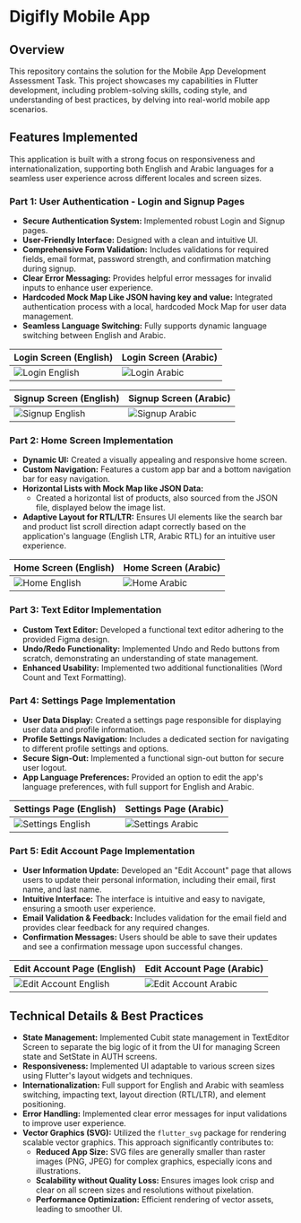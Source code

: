 # Digifly Mobile App


## Overview

This repository contains the solution for the Mobile App Development Assessment Task. This project showcases my capabilities in Flutter development, including problem-solving skills, coding style, and understanding of best practices, by delving into real-world mobile app scenarios.

## Features Implemented

This application is built with a strong focus on responsiveness and internationalization, supporting both English and Arabic languages for a seamless user experience across different locales and screen sizes.

### Part 1: User Authentication - Login and Signup Pages
* **Secure Authentication System:** Implemented robust Login and Signup pages.
* **User-Friendly Interface:** Designed with a clean and intuitive UI.
* **Comprehensive Form Validation:** Includes validations for required fields, email format, password strength, and confirmation matching during signup.
* **Clear Error Messaging:** Provides helpful error messages for invalid inputs to enhance user experience.
* **Hardcoded Mock Map Like JSON having key and value:** Integrated authentication process with a local, hardcoded Mock Map for user data management.
* **Seamless Language Switching:** Fully supports dynamic language switching between English and Arabic.

| Login Screen (English) | Login Screen (Arabic) |
|---|---|
| ![Login English](screenshots/SignINenglish.jpg) | ![Login Arabic](screenshots/SigninArabic.jpg) |

| Signup Screen (English) | Signup Screen (Arabic) |
|---|---|
| ![Signup English](screenshots/SignUpEnglish.jpg) | ![Signup Arabic](screenshots/SignUParabic.jpg) |

### Part 2: Home Screen Implementation
* **Dynamic UI:** Created a visually appealing and responsive home screen.
* **Custom Navigation:** Features a custom app bar and a bottom navigation bar for easy navigation.
* **Horizontal Lists with Mock Map like JSON Data:**
    * Created a horizontal list of products, also sourced from the JSON file, displayed below the image list.
* **Adaptive Layout for RTL/LTR:** Ensures UI elements like the search bar and product list scroll direction adapt correctly based on the application's language (English LTR, Arabic RTL) for an intuitive user experience.

| Home Screen (English) | Home Screen (Arabic) |
|---|---|
| ![Home English](screenshots/HomepageEnglish.jpg) | ![Home Arabic](screenshots/HomePageArabic.jpg) |

### Part 3: Text Editor Implementation
* **Custom Text Editor:** Developed a functional text editor adhering to the provided Figma design.
* **Undo/Redo Functionality:** Implemented Undo and Redo buttons from scratch, demonstrating an understanding of state management.
* **Enhanced Usability:** Implemented two additional functionalities (Word Count and Text Formatting).

### Part 4: Settings Page Implementation
* **User Data Display:** Created a settings page responsible for displaying user data and profile information.
* **Profile Settings Navigation:** Includes a dedicated section for navigating to different profile settings and options.
* **Secure Sign-Out:** Implemented a functional sign-out button for secure user logout.
* **App Language Preferences:** Provided an option to edit the app's language preferences, with full support for English and Arabic.

| Settings Page (English) | Settings Page (Arabic) |
|---|---|
| ![Settings English](screenshots/SettingPageenglish.jpg) | ![Settings Arabic](screenshots/SettingsPageArabic.jpg) |

### Part 5: Edit Account Page Implementation
* **User Information Update:** Developed an "Edit Account" page that allows users to update their personal information, including their email, first name, and last name.
* **Intuitive Interface:** The interface is intuitive and easy to navigate, ensuring a smooth user experience.
* **Email Validation & Feedback:** Includes validation for the email field and provides clear feedback for any required changes.
* **Confirmation Messages:** Users should be able to save their updates and see a confirmation message upon successful changes.

| Edit Account Page (English) | Edit Account Page (Arabic) |
|---|---|
| ![Edit Account English](screenshots/editaccountEnglish.jpg) | ![Edit Account Arabic](screenshots/editAccountArabic.jpg) |

## Technical Details & Best Practices

* **State Management:** Implemented Cubit state management in TextEditor Screen to separate the big logic of it from the UI for managing Screen state and SetState in AUTH screens.
* **Responsiveness:** Implemented UI adaptable to various screen sizes using Flutter's layout widgets and techniques.
* **Internationalization:** Full support for English and Arabic with seamless switching, impacting text, layout direction (RTL/LTR), and element positioning.
* **Error Handling:** Implemented clear error messages for input validations to improve user experience.
* **Vector Graphics (SVG):** Utilized the `flutter_svg` package for rendering scalable vector graphics. This approach significantly contributes to:
    * **Reduced App Size:** SVG files are generally smaller than raster images (PNG, JPEG) for complex graphics, especially icons and illustrations.
    * **Scalability without Quality Loss:** Ensures images look crisp and clear on all screen sizes and resolutions without pixelation.
    * **Performance Optimization:** Efficient rendering of vector assets, leading to smoother UI.



